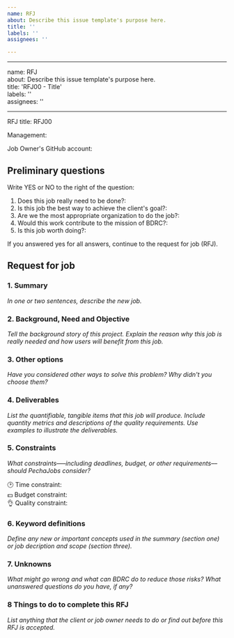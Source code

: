 ```yaml
---
name: RFJ
about: Describe this issue template's purpose here.
title: ''
labels: ''
assignees: ''

---
```


---

name: RFJ  
about: Describe this issue template's purpose here.  
title: 'RFJ00 - Title'  
labels: ''  
assignees: ''

---

RFJ title: RFJ00

Management: 

Job Owner's GitHub account: 

## Preliminary questions

Write YES or NO to the right of the question:

1. Does this job really need to be done?: 
2. Is this job the best way to achieve the client's goal?: 
3. Are we the most appropriate organization to do the job?: 
4. Would this work contribute to the mission of BDRC?: 
5. Is this job worth doing?: 

If you answered yes for all answers, continue to the request for job (RFJ).

## Request for job

### 1. Summary
_In one or two sentences, describe the new job._

### 2. Background, Need and Objective
_Tell the background story of this project. Explain the reason why this job is really needed and how users will benefit from this job._

### 3. Other options
_Have you considered other ways to solve this problem? Why didn't you choose them?_

### 4. Deliverables
_List the quantifiable, tangible items that this job will produce. Include quantity metrics and descriptions of the quality requirements. Use examples to illustrate the deliverables._

### 5. Constraints
*What constraints—–including deadlines, budget, or other requirements––should PechaJobs consider?*

🕑 Time constraint:  
💵 Budget constraint:  
👌 Quality constraint:  

### 6. Keyword definitions
*Define any new or important concepts used in the summary (section one) or job decription and scope (section three).*

### 7. Unknowns
*What might go wrong and what can BDRC do to reduce those risks? What unanswered questions do you have, if any?*

### 8 Things to do to complete this RFJ
*List anything that the client or job owner needs to do or find out before this RFJ is accepted.*
